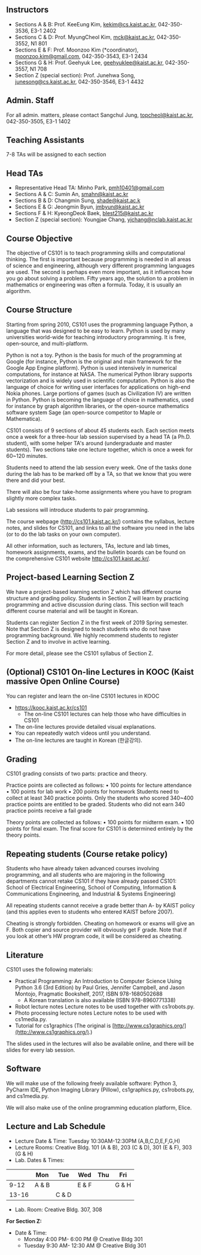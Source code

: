 
## Instructors
- Sections A & B: Prof. KeeEung Kim, kekim@cs.kaist.ac.kr, 042-350-3536, E3-1 2402 
- Sections C & D: Prof. MyungCheol Kim, mck@kaist.ac.kr, 042-350-3552, N1 801
- Sections E & F: Prof. Moonzoo Kim (*coordinator), moonzoo.kim@gmail.com, 042-350-3543, E3-1 2434 
- Sections G & H: Prof. Geehyuk Lee, geehyuklee@kaist.ac.kr, 042-350-3557, N1 708
- Section Z (special section): Prof. Junehwa Song, junesong@cs.kaist.ac.kr, 042-350-3546, E3-1 4432

## Admin. Staff
For all admin. matters, please contact Sangchul Jung, topcheol@kaist.ac.kr, 042-350-3505, E3-1 1402

## Teaching Assistants
7-8 TAs will be assigned to each section

## Head TAs 
- Representative Head TA: Minho Park, pmh10401@gmail.com
- Sections A & C:  Sumin An, smahn@kaist.ac.kr
- Sections B & D:  Changmin Sung, shade@kaist.ac.k
- Sections E & G:  Jeongmin Byun, jmbyun@kaist.ac.kr
- Sections F & H:  KyeongDeok Baek, blest215@kaist.ac.kr
- Section Z (special section):  Youngjae Chang, yjchang@nclab.kaist.ac.kr
  
## Course Objective
The objective of CS101 is to teach programming skills and computational thinking. The first is important because programming is needed in all areas of science and engineering, although very different programming languages are used. The second is perhaps even more important, as it influences how you go about solving a problem. Fifty years ago, the solution to a problem in mathematics or engineering was often a formula. Today, it is usually an algorithm.
 
## Course Structure
Starting from spring 2010, CS101 uses the programming language Python, a language that was designed to be easy to learn. Python is used by many universities world-wide for teaching introductory programming. It is free, open-source, and multi-platform.
 
Python is not a toy. Python is the basis for much of the programming at Google (for instance, Python is the original and main framework for the Google App Engine platform). Python is used intensively in numerical computations, for instance at NASA. The numerical Python library supports vectorization and is widely used in scientific computation. Python is also the language of choice for writing user interfaces for applications on high-end Nokia phones. Large portions of games (such as Civilization IV) are written in Python. Python is becoming the language of choice in mathematics, used for instance by graph algorithm libraries, or the open-source mathematics software system Sage (an open-source competitor to Maple or Mathematica).
 
CS101 consists of 9 sections of about 45 students each. Each section meets once a week for a three-hour lab session supervised by a head TA (a Ph.D. student), with some helper TA's around (undergraduate and master students). Two sections take one lecture together, which is once a week for 60~120 minutes.
 
Students need to attend the lab session every week. One of the tasks done during the lab has to be marked off by a TA, so that we know that you were there and did your best.
 
There will also be four take-home assignments where you have to program slightly more complex tasks.
 
Lab sessions will introduce students to pair programming.
 
The course webpage (http://cs101.kaist.ac.kr/) contains the syllabus, lecture notes, and slides for CS101, and links to all the software you need in the labs (or to do the lab tasks on your own computer).
 
All other information, such as lecturers, TAs, lecture and lab times, homework assignments, exams, and the bulletin boards can be found on the comprehensive CS101 website http://cs101.kaist.ac.kr/.

## Project-based Learning Section Z
We have a project-based learning section Z which has different course structure and grading policy. Students in Section Z will learn by practicing programming and active discussion during class. This section will teach different course material and will be taught in Korean.  

Students can register Section Z in the first week of 2019 Spring semester.  Note that Section Z is designed to teach students who do not have programming background. We highly recommend students to register Section Z and to involve in active learning.

For more detail, please see the CS101 syllabus of Section Z.

## (Optional) CS101 On-line Lectures in KOOC (Kaist massive Open Online Course)
You can register and learn the on-line CS101 lectures in KOOC 
-	https://kooc.kaist.ac.kr/cs101
    - The on-line CS101 lectures can help those who have difficulties in CS101
-	The on-line lectures provide detailed visual explanations.
-	You can repeatedly watch videos until you understand.
-	The on-line lectures are taught in Korean (한글강의).  

## Grading
CS101 grading consists of two parts: practice and theory.
 
Practice points are collected as follows:
• 100 points for lecture attendance
• 100 points for lab work
• 200 points for homework
Students need to collect at least 340 practice points. Only the students who scored 340~400 practice points are entitled to be graded. Students who did not earn 340 practice points receive a fail grade
 
Theory points are collected as follows:
• 100 points for midterm exam.
• 100 points for final exam.
 The final score for CS101 is determined entirely by the theory points.

## Repeating students (Course retake policy)
Students who have already taken advanced courses involving programming, and all students who are majoring in the following departments cannot retake CS101 if they have already passed CS101: School of Electrical Engineering, School of Computing, Information & Communications Engineering, and Industrial & Systems Engineering)
 
All repeating students cannot receive a grade better than A- by KAIST policy (and this applies even to students who entered KAIST before 2007).
 
Cheating is strongly forbidden. Cheating on homework or exams will give an F. Both copier and source provider will obviously get F grade. Note that if you look at other’s HW program code, it will be considered as cheating.
  
## Literature
CS101 uses the following materials:
-	Practical Programming: An Introduction to Computer Science Using Python 3.6 (3rd Edition) by Paul Gries, Jennifer Campbell, and Jason Montojo, Pragmatic Bookshelf, 2017, ISBN 978-1680502688
    -	A Korean translation is also available (ISBN 978-8960771338)
-	Robot lecture notes Lecture notes to be used together with cs1robots.py.
-	Photo processing lecture notes Lecture notes to be used with cs1media.py.
-	Tutorial for cs1graphics (The original is [http://www.cs1graphics.org/](http://www.cs1graphics.org/).)

The slides used in the lectures will also be available online, and there will be slides for every lab session.
 
## Software
We will make use of the following freely available software: Python 3, PyCharm IDE, Python Imaging Library (Pillow), cs1graphics.py, cs1robots.py, and cs1media.py.

We will also make use of the online programming education platform, Elice.
 
## Lecture and Lab Schedule
- Lecture Date & Time: Tuesday 10:30AM-12:30PM  (A,B,C,D,E,F,G,H)
- Lecture Rooms: Creative Bldg. 101 (A & B), 203 (C & D), 301 (E & F), 303 (G & H) 
- Lab. Dates & Times: 
 
|       | Mon   | Tue   | Wed   | Thu | Fri   |
|-------|-------|-------|-------|-----|-------|
| 9-12  | A & B |       | E & F |     | G & H |
| 13-16 |       | C & D |       |     |       |
 
- Lab. Room: Creative Bldg. 307, 308

**For Section Z:**

- Date & Time:
    - Monday  4:00 PM- 6:00 PM @ Creative Bldg 301
    - Tuesday 9:30 AM- 12:30 AM @ Creative Bldg 301 

